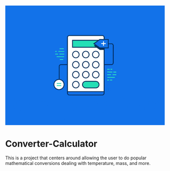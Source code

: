 ![Calculator](images/calculator.gif "Calculator")

# Converter-Calculator
This is a project that centers around allowing the user to do popular mathematical conversions dealing with temperature, mass, and more.
